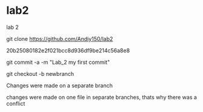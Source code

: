 # lab2
lab 2

git clone https://github.com/Andiy150/lab2

20b25080182e2f021bcc8d936df9be214c56a8e8

git commit -a -m "Lab_2 my first commit"

git checkout -b newbranch

Changes were made on a separate branch

changes were made on one file in separate branches, thats why there was a conflict
